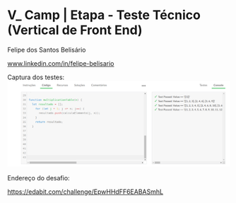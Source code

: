 
# V_ Camp | Etapa - Teste Técnico (Vertical de Front End)

Felipe dos Santos Belisário

www.linkedin.com/in/felipe-belisario

Captura dos testes:
![Captura dos testes](https://github.com/felipesud/vcamp-edabit-javascript-multiplication-table/blob/develop/captura-dos-testes.png)

Endereço do desafio:

https://edabit.com/challenge/EpwHHdFF6EABASmhL
